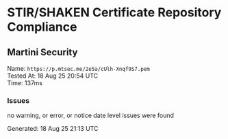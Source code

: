 # STIR/SHAKEN Certificate Repository Compliance

## Martini Security

Name: `https://p.mtsec.me/2e5a/cUlh-Xnqf9S7.pem`\
Tested At: 18 Aug 25 20:54 UTC\
Time: 137ms

### Issues

no warning, or error, or notice date level issues were found

Generated: 18 Aug 25 21:13 UTC